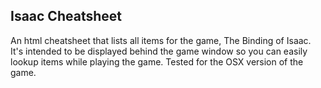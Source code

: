 Isaac Cheatsheet
----------------

An html cheatsheet that lists all items for the game, The Binding of Isaac. It's intended to be displayed behind the game window so you can easily lookup items while playing the game. Tested for the OSX version of the game.